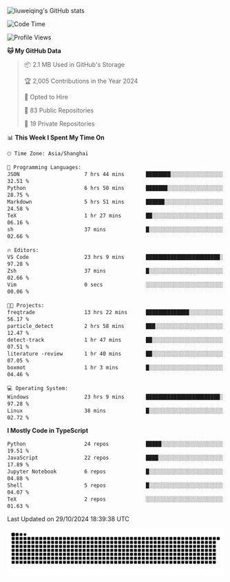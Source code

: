 ![liuweiqing's GitHub stats](https://github-readme-stats.vercel.app/api?username=14790897&show_icons=true&locale=cn&include_all_commits=true&count_private=true)

<!--START_SECTION:waka-->
![Code Time](http://img.shields.io/badge/Code%20Time-1%2C526%20hrs%2032%20mins-blue)

![Profile Views](http://img.shields.io/badge/Profile%20Views-8-blue)

**🐱 My GitHub Data** 

> 📦 2.1 MB Used in GitHub's Storage 
 > 
> 🏆 2,005 Contributions in the Year 2024
 > 
> 💼 Opted to Hire
 > 
> 📜 83 Public Repositories 
 > 
> 🔑 19 Private Repositories 
 > 
📊 **This Week I Spent My Time On** 

```text
🕑︎ Time Zone: Asia/Shanghai

💬 Programming Languages: 
JSON                     7 hrs 44 mins       ████████░░░░░░░░░░░░░░░░░   32.51 % 
Python                   6 hrs 50 mins       ███████░░░░░░░░░░░░░░░░░░   28.75 % 
Markdown                 5 hrs 51 mins       ██████░░░░░░░░░░░░░░░░░░░   24.58 % 
TeX                      1 hr 27 mins        ██░░░░░░░░░░░░░░░░░░░░░░░   06.16 % 
sh                       37 mins             █░░░░░░░░░░░░░░░░░░░░░░░░   02.66 % 

🔥 Editors: 
VS Code                  23 hrs 9 mins       ████████████████████████░   97.28 % 
Zsh                      37 mins             █░░░░░░░░░░░░░░░░░░░░░░░░   02.66 % 
Vim                      0 secs              ░░░░░░░░░░░░░░░░░░░░░░░░░   00.06 % 

🐱‍💻 Projects: 
freqtrade                13 hrs 22 mins      ██████████████░░░░░░░░░░░   56.17 % 
particle_detect          2 hrs 58 mins       ███░░░░░░░░░░░░░░░░░░░░░░   12.47 % 
detect-track             1 hr 47 mins        ██░░░░░░░░░░░░░░░░░░░░░░░   07.51 % 
literature -review       1 hr 40 mins        ██░░░░░░░░░░░░░░░░░░░░░░░   07.05 % 
boxmot                   1 hr 3 mins         █░░░░░░░░░░░░░░░░░░░░░░░░   04.46 % 

💻 Operating System: 
Windows                  23 hrs 9 mins       ████████████████████████░   97.28 % 
Linux                    38 mins             █░░░░░░░░░░░░░░░░░░░░░░░░   02.72 % 
```

**I Mostly Code in TypeScript** 

```text
Python                   24 repos            █████░░░░░░░░░░░░░░░░░░░░   19.51 % 
JavaScript               22 repos            ████░░░░░░░░░░░░░░░░░░░░░   17.89 % 
Jupyter Notebook         6 repos             █░░░░░░░░░░░░░░░░░░░░░░░░   04.88 % 
Shell                    5 repos             █░░░░░░░░░░░░░░░░░░░░░░░░   04.07 % 
TeX                      2 repos             ░░░░░░░░░░░░░░░░░░░░░░░░░   01.63 % 
```




 Last Updated on 29/10/2024 18:39:38 UTC
<!--END_SECTION:waka-->

<picture>
  <source media="(prefers-color-scheme: dark)" srcset="https://raw.githubusercontent.com/14790897/14790897/output/github-contribution-grid-snake-dark.svg" />
  <source media="(prefers-color-scheme: light)" srcset="https://raw.githubusercontent.com/14790897/14790897/output/github-contribution-grid-snake.svg" />
  <img alt="github-snake" src="https://raw.githubusercontent.com/14790897/14790897/output/github-contribution-grid-snake.svg" />
</picture>
